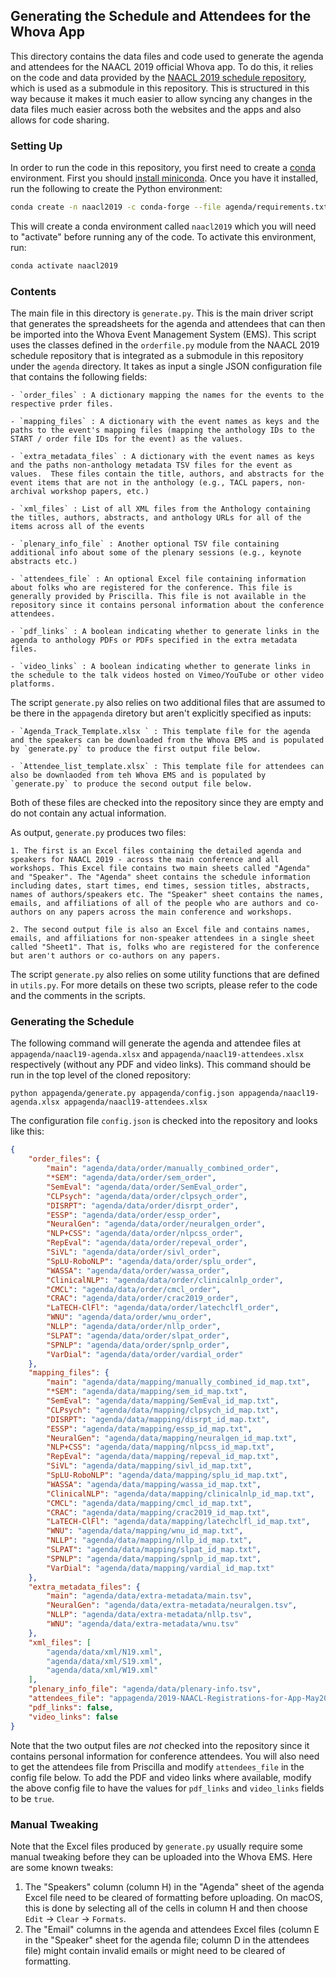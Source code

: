 ## Generating the Schedule and Attendees for the Whova App

This directory contains the data files and code used to generate the agenda and attendees for the NAACL 2019 official Whova app. To do this, it relies on the code and data provided by the [NAACL 2019 schedule repository](https://github.com/naacl-org/naacl-schedule-2019), which is used as a submodule in this repository. This is structured in this way because it makes it much easier to allow syncing any changes in the data files much easier across both the websites and the apps and also allows for code sharing.

### Setting Up

In order to run the code in this repository, you first need to create a [conda](https://conda.io/en/latest/) environment. First you should [install miniconda](https://conda.io/en/latest/miniconda.html). Once you have it installed, run the following to create the Python environment:

```bash
conda create -n naacl2019 -c conda-forge --file agenda/requirements.txt
```

This will create a conda environment called `naacl2019` which you will need to "activate" before running any of the code. To activate this environment, run:

```bash
conda activate naacl2019
```

### Contents 

The main file in this directory is `generate.py`. This is the main driver script that generates the spreadsheets for the agenda and attendees that can then be imported into the Whova Event Management System (EMS). This script uses the classes defined in the `orderfile.py` module from the NAACL 2019 schedule repository that is integrated as a submodule in this repository under the `agenda` directory. It takes as input a single JSON configuration file that contains the following fields:
    
    - `order_files` : A dictionary mapping the names for the events to the respective prder files. 
    
    - `mapping_files` : A dictionary with the event names as keys and the paths to the event's mapping files (mapping the anthology IDs to the START / order file IDs for the event) as the values.
        
    - `extra_metadata_files` : A dictionary with the event names as keys and the paths non-anthology metadata TSV files for the event as values.  These files contain the title, authors, and abstracts for the event items that are not in the anthology (e.g., TACL papers, non-archival workshop papers, etc.)
    
    - `xml_files` : List of all XML files from the Anthology containing the titles, authors, abstracts, and anthology URLs for all of the items across all of the events

    - `plenary_info_file` : Another optional TSV file containing additional info about some of the plenary sessions (e.g., keynote abstracts etc.)
    
    - `attendees_file` : An optional Excel file containing information about folks who are registered for the conference. This file is generally provided by Priscilla. This file is not available in the repository since it contains personal information about the conference attendees.
    
    - `pdf_links` : A boolean indicating whether to generate links in the agenda to anthology PDFs or PDFs specified in the extra metadata files.
    
    - `video_links` : A boolean indicating whether to generate links in the schedule to the talk videos hosted on Vimeo/YouTube or other video platforms.

The script `generate.py` also relies on two additional files that are assumed to be there in the `appagenda` diretory but aren't explicitly specified as inputs:
    
    - `Agenda_Track_Template.xlsx ` : This template file for the agenda and the speakers can be downloaded from the Whova EMS and is populated by `generate.py` to produce the first output file below.
    
    - `Attendee_list_template.xlsx` : This template file for attendees can also be downlaoded from teh Whova EMS and is populated by `generate.py` to produce the second output file below.

Both of these files are checked into the repository since they are empty and do not contain any actual information.

As output, `generate.py` produces two files:
    
    1. The first is an Excel files containing the detailed agenda and speakers for NAACL 2019 - across the main conference and all workshops. This Excel file contains two main sheets called "Agenda" and "Speaker". The "Agenda" sheet contains the schedule information including dates, start times, end times, session titles, abstracts, names of authors/speakers etc. The "Speaker" sheet contains the names, emails, and affiliations of all of the people who are authors and co-authors on any papers across the main conference and workshops. 
   
    2. The second output file is also an Excel file and contains names, emails, and affiliations for non-speaker attendees in a single sheet called "Sheet1". That is, folks who are registered for the conference but aren't authors or co-authors on any papers. 

The script `generate.py` also relies on some utility functions that are defined in `utils.py`. For more details on these two scripts, please refer to the code and the comments in the scripts.

### Generating the Schedule

The following command will generate the agenda and attendee files at `appagenda/naacl19-agenda.xlsx` and `appagenda/naacl19-attendees.xlsx` respectively (without any PDF and video links). This command should be run in the top level of the cloned repository:

```
python appagenda/generate.py appagenda/config.json appagenda/naacl19-agenda.xlsx appagenda/naacl19-attendees.xlsx
```

The configuration file `config.json` is checked into the repository and looks like this:

```json
{
    "order_files": {
        "main": "agenda/data/order/manually_combined_order",
        "*SEM": "agenda/data/order/sem_order",
        "SemEval": "agenda/data/order/SemEval_order",
        "CLPsych": "agenda/data/order/clpsych_order",
        "DISRPT": "agenda/data/order/disrpt_order",
        "ESSP": "agenda/data/order/essp_order",
        "NeuralGen": "agenda/data/order/neuralgen_order",
        "NLP+CSS": "agenda/data/order/nlpcss_order",
        "RepEval": "agenda/data/order/repeval_order",
        "SiVL": "agenda/data/order/sivl_order",
        "SpLU-RoboNLP": "agenda/data/order/splu_order",
        "WASSA": "agenda/data/order/wassa_order",
        "ClinicalNLP": "agenda/data/order/clinicalnlp_order",
        "CMCL": "agenda/data/order/cmcl_order",
        "CRAC": "agenda/data/order/crac2019_order",
        "LaTECH-ClFl": "agenda/data/order/latechclfl_order",
        "WNU": "agenda/data/order/wnu_order",
        "NLLP": "agenda/data/order/nllp_order",
        "SLPAT": "agenda/data/order/slpat_order",
        "SPNLP": "agenda/data/order/spnlp_order",
        "VarDial": "agenda/data/order/vardial_order"
    },
    "mapping_files": {
        "main": "agenda/data/mapping/manually_combined_id_map.txt",
        "*SEM": "agenda/data/mapping/sem_id_map.txt",
        "SemEval": "agenda/data/mapping/SemEval_id_map.txt",
        "CLPsych": "agenda/data/mapping/clpsych_id_map.txt",
        "DISRPT": "agenda/data/mapping/disrpt_id_map.txt",
        "ESSP": "agenda/data/mapping/essp_id_map.txt",
        "NeuralGen": "agenda/data/mapping/neuralgen_id_map.txt",
        "NLP+CSS": "agenda/data/mapping/nlpcss_id_map.txt",
        "RepEval": "agenda/data/mapping/repeval_id_map.txt",
        "SiVL": "agenda/data/mapping/sivl_id_map.txt",
        "SpLU-RoboNLP": "agenda/data/mapping/splu_id_map.txt",
        "WASSA": "agenda/data/mapping/wassa_id_map.txt",
        "ClinicalNLP": "agenda/data/mapping/clinicalnlp_id_map.txt",
        "CMCL": "agenda/data/mapping/cmcl_id_map.txt",
        "CRAC": "agenda/data/mapping/crac2019_id_map.txt",
        "LaTECH-ClFl": "agenda/data/mapping/latechclfl_id_map.txt",
        "WNU": "agenda/data/mapping/wnu_id_map.txt",
        "NLLP": "agenda/data/mapping/nllp_id_map.txt",
        "SLPAT": "agenda/data/mapping/slpat_id_map.txt",
        "SPNLP": "agenda/data/mapping/spnlp_id_map.txt",
        "VarDial": "agenda/data/mapping/vardial_id_map.txt"
    },
    "extra_metadata_files": {
        "main": "agenda/data/extra-metadata/main.tsv",
        "NeuralGen": "agenda/data/extra-metadata/neuralgen.tsv",
        "NLLP": "agenda/data/extra-metadata/nllp.tsv",
        "WNU": "agenda/data/extra-metadata/wnu.tsv"
    },
    "xml_files": [
        "agenda/data/xml/N19.xml",
        "agenda/data/xml/S19.xml",
        "agenda/data/xml/W19.xml"
    ],
    "plenary_info_file": "agenda/data/plenary-info.tsv",
    "attendees_file": "appagenda/2019-NAACL-Registrations-for-App-May20.xlsx",
    "pdf_links": false,
    "video_links": false
}
```

Note that the two output files are _not_ checked into the repository since it contains personal information for conference attendees. You will also need to get the attendees file from Priscilla and modify `attendees_file` in the config file below. To add the PDF and video links where available, modify the above config file to have the values for `pdf_links` and `video_links` fields to be `true`. 

### Manual Tweaking

Note that the Excel files produced by `generate.py` usually require some manual tweaking before they can be uploaded into the Whova EMS. Here are some known tweaks:

1. The "Speakers" column (column H) in the "Agenda" sheet of the agenda Excel file need to be cleared of formatting before uploading. On macOS, this is done by selecting all of the cells in column H and then choose `Edit` -> `Clear` -> `Formats`.
2. The "Email" columns in the agenda and attendees Excel files (column E in the "Speaker" sheet for the agenda file; column D in the attendees file) might contain invalid emails or might need to be cleared of formatting.
